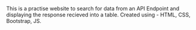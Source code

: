 This is a practise website to search for data from an API Endpoint and displaying the response recieved into a table. 
Created using - HTML, CSS, Bootstrap, JS.
